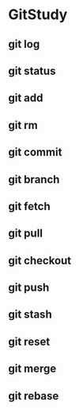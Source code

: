 # GitStudy

## git log

## git status

## git add

## git rm

## git commit

## git branch

## git fetch

## git pull

## git checkout

## git push

## git stash

## git reset

## git merge

## git rebase

